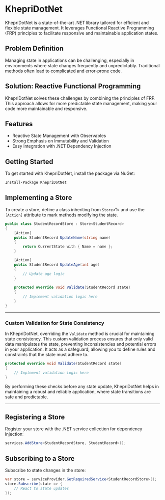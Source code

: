 ﻿

# KhepriDotNet

KhepriDotNet is a state-of-the-art .NET library tailored for efficient and flexible state management. It leverages Functional Reactive Programming (FRP) principles to facilitate responsive and maintainable application states.

## Problem Definition
Managing state in applications can be challenging, especially in environments where state changes frequently and unpredictably. Traditional methods often lead to complicated and error-prone code.

## Solution: Reactive Functional Programming
KhepriDotNet solves these challenges by combining the principles of FRP. This approach allows for more predictable state management, making your code more maintainable and responsive.


## Features
- Reactive State Management with Observables
- Strong Emphasis on Immutability and Validation
- Easy Integration with .NET Dependency Injection

## Getting Started
To get started with KhepriDotNet, install the package via NuGet:
```bash
Install-Package KhepriDotNet
```


## Implementing a Store
To create a store, define a class inheriting from `Store<T>` and use the `[Action]` attribute to mark methods modifying the state.

```csharp
public class StudentRecordStore : Store<StudentRecord>
{
    [Action]
    public StudentRecord UpdateName(string name) 
    {
        return CurrentState with { Name = name };
    }

    [Action]
    public StudentRecord UpdateAge(int age) 
    {
        // Update age logic
    }
    
    protected override void Validate(StudentRecord state)
    {
        // Implement validation logic here
    }
}
```

---

### Custom Validation for State Consistency
In KhepriDotNet, overriding the `Validate` method is crucial for maintaining state consistency. This custom validation process ensures that only valid data manipulates the state, preventing inconsistencies and potential errors in your application. It acts as a safeguard, allowing you to define rules and constraints that the state must adhere to.

```csharp
protected override void Validate(StudentRecord state)
{
    // Implement validation logic here
}
```

By performing these checks before any state update, KhepriDotNet helps in maintaining a robust and reliable application, where state transitions are safe and predictable.

---
## Registering a Store
Register your store with the .NET service collection for dependency injection:

```csharp
services.AddStore<StudentRecordStore, StudentRecord>();
```

## Subscribing to a Store
Subscribe to state changes in the store:

```csharp
var store = serviceProvider.GetRequiredService<StudentRecordStore>();
store.Subscribe(state => {
    // React to state updates
});
```



